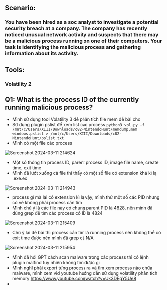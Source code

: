## Scenario:

### You have been hired as a soc analyst to investigate a potential security breach at a company. The company has recently noticed unusual network activity and suspects that there may be a malicious process running on one of their computers. Your task is identifying the malicious process and gathering information about its activity.

## Tools:

  ### Volatility 2

## Q1: What is the process ID of the currently running malicious process?
* Mình sử dụng tool Volatility 3 để phân tích file mem đề bài cho
* Sử dụng plugin pslist để xem list các process
  ``python3 vol.py -f /mnt/c/Users/XIII/Downloads/c82-NintendoHunt/memdump.mem  windows.pslist > /mnt/c/Users/XIII/Downloads/c82-NintendoHunt/pslist.txt``
* Mình có một file các process

![Screenshot 2024-03-11 214624](https://github.com/LDV-SpaceK/CTF-Learning/assets/151914246/f8740a3b-da29-4e7e-9c22-db688ea7ef3f)

* Một số thông tin process ID, parent process ID, image file name, create time, exit time
* Mình đã lướt xuống cả file thì thấy có một số file có extension khá kì lạ .exe.ex

![Screenshot 2024-03-11 214943](https://github.com/LDV-SpaceK/CTF-Learning/assets/151914246/a34b5635-cbee-4b26-acb1-fe07f8e3c98c)

* process gì mà lại có extension kì lạ vậy, mình thử một số các PID nhưng có vẻ không phải process cần tìm
* Mình chú ý là các file này có chung parent PID là 4828, nên mình đã dùng grep để tìm các process có ID là 4824

![Screenshot 2024-03-11 215409](https://github.com/LDV-SpaceK/CTF-Learning/assets/151914246/0abab44e-97cb-4e3e-bf02-36ee0223d720)

* Chú ý lại đề bài thì process cần tìm là running process nên không thể có exit time được nên mình đã grep cả N/A

![Screenshot 2024-03-11 215954](https://github.com/LDV-SpaceK/CTF-Learning/assets/151914246/3969e8bf-fe81-491c-a7bc-e735ff529ef2)

* Mình đã hỏi GPT cách scan malware trong các process thì có lệnh plugin malfind tuy nhiên không tìm được gì
* Mình nghĩ phải export từng process ra và tìm xem process nào chứa malware, mình xem vid youtube hướng dẫn sử dụng volatility phân tích memory
https://www.youtube.com/watch?v=Uk3DEgY5Ue8
* 



